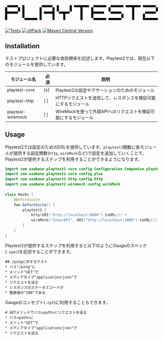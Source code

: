 # ![logo](logo.png)

[![Tests](https://github.com/uzabase/playtest2/actions/workflows/test.yaml/badge.svg)](https://github.com/uzabase/playtest2/actions/workflows/test.yaml)
[![JitPack](https://jitpack.io/v/uzabase/playtest2.svg)](https://jitpack.io/#uzabase/playtest2)
[![Maven Central Version](https://img.shields.io/maven-central/v/com.uzabase.playtest2/playtest2)](https://central.sonatype.com/artifact/com.uzabase.playtest2/playtest2)

## Installation

テストプロジェクトに必要な依存関係を記述します。Playtest2では、現在以下のモジュールを提供しています。

| モジュール名            | 必須  | 説明                                    |
|-------------------|-----|---------------------------------------|
| playtest-core     | [x] | Playtest2の設定やアサーションのためのモジュール          |
| playtest-http     | [ ] | HTTPリクエストを送信して、レスポンスを検証可能にするモジュール     |
| playtest-wiremock | [ ] | WireMockを使って外部APIへのリクエストを検証可能にするモジュール |

## Usage

Playtest2では設定のためのDSLを提供しています。`playtest2`関数に各モジュールが提供する設定関数(`http`, `wireMock`など)で設定を追加していくことで、Playtest2が提供するステップを利用することができるようになります。

```kotlin
import com.uzabase.playtest2.core.config.Configuration.Companion.playtest2
import com.uzabase.playtest2.core.config.plus
import com.uzabase.playtest2.http.config.http
import com.uzabase.playtest2.wiremock.config.wireMock

class Hooks {
    @BeforeSuite
    fun beforeSuite() {
        playtest2 {
            http(URI("http://localhost:8080").toURL()) +
            wireMock("InnerAPI", URI("http://localhost:3000").toURL())
        }
    }
}
```

Playtest2が提供するステップを利用すると以下のようにGaugeのスペック(`.spec`)を記述することができます。

```example.spec
## /pingに対するテスト
* パス"/ping"に
* メソッド"GET"で
* メディアタイプ"application/json"で
* リクエストを送る
* レスポンスのステータスコードが
* 整数値の"200"である
```

Gaugeのコンセプト(`.cpt`)に利用することもできます。

```example.cpt
# GETメソッドでパス<path>にリクエストを送る
* パス<path>に
* メソッド"GET"で
* メディアタイプ"application/json"で
* リクエストを送る
```
